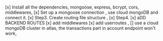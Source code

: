 [x] Install all the dependencies, mongoose, express, bcrypt, cors, middlewares, 
[x] Set up a mongoose connection , use cloud mongoDB and connect it.
[x] Step3. Create routing file structure , 
[x] Step4. 
[x] aDD BACKEND ROUTES
[x] add middlewares
[x] add userroutes , 
[] use a cloud mongoDB cluster in atlas, the transactions part in account endpoint won't work,